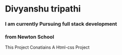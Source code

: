 <!DOCTYPE html>
<head>
    <h1>Divyanshu tripathi</h1>
    <h3>I am currently Pursuing full stack development</h3>
    <h3>from Newton School</h3>
    <p>This Project Conatiains A Html-css Project</p>

